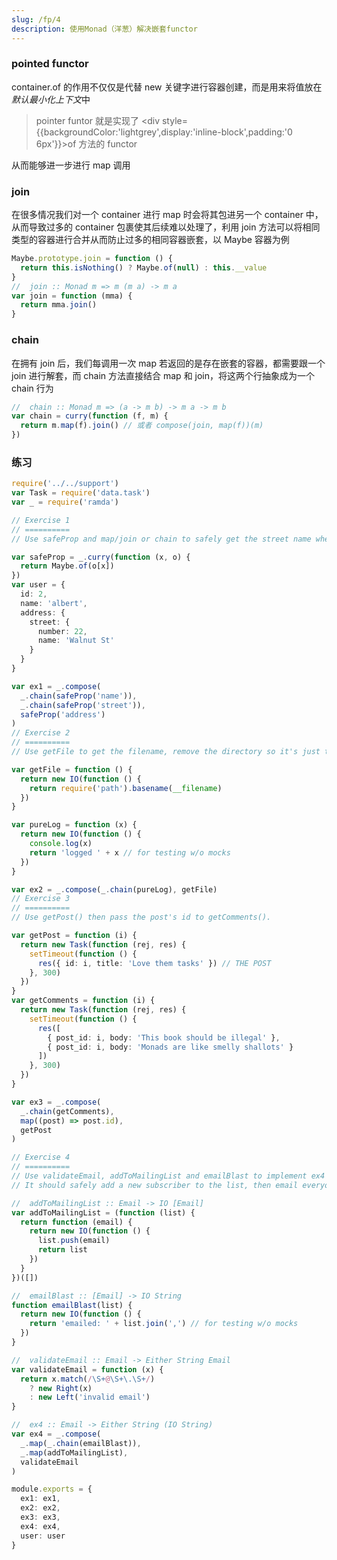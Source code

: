 ```yaml
---
slug: /fp/4
description: 使用Monad（洋葱）解决嵌套functor
---
```


### pointed functor

container.of 的作用不仅仅是代替 new 关键字进行容器创建，而是用来将值放在*默认最小化上下文*中

> pointer funtor 就是实现了 <div style={{backgroundColor:'lightgrey',display:'inline-block',padding:'0 6px'}}>of</div> 方法的 functor

从而能够进一步进行 map 调用

### join

在很多情况我们对一个 container 进行 map 时会将其包进另一个 container 中，从而导致过多的 container 包裹使其后续难以处理了，利用 join 方法可以将相同类型的容器进行合并从而防止过多的相同容器嵌套，以 Maybe 容器为例

```typescript
Maybe.prototype.join = function () {
  return this.isNothing() ? Maybe.of(null) : this.__value
}
//  join :: Monad m => m (m a) -> m a
var join = function (mma) {
  return mma.join()
}
```

### chain

在拥有 join 后，我们每调用一次 map 若返回的是存在嵌套的容器，都需要跟一个 join 进行解套，而 chain 方法直接结合 map 和 join，将这两个行抽象成为一个 chain 行为

```typescript
//  chain :: Monad m => (a -> m b) -> m a -> m b
var chain = curry(function (f, m) {
  return m.map(f).join() // 或者 compose(join, map(f))(m)
})
```

### 练习

```typescript
require('../../support')
var Task = require('data.task')
var _ = require('ramda')

// Exercise 1
// ==========
// Use safeProp and map/join or chain to safely get the street name when given a user

var safeProp = _.curry(function (x, o) {
  return Maybe.of(o[x])
})
var user = {
  id: 2,
  name: 'albert',
  address: {
    street: {
      number: 22,
      name: 'Walnut St'
    }
  }
}

var ex1 = _.compose(
  _.chain(safeProp('name')),
  _.chain(safeProp('street')),
  safeProp('address')
)
// Exercise 2
// ==========
// Use getFile to get the filename, remove the directory so it's just the file, then purely log it.

var getFile = function () {
  return new IO(function () {
    return require('path').basename(__filename)
  })
}

var pureLog = function (x) {
  return new IO(function () {
    console.log(x)
    return 'logged ' + x // for testing w/o mocks
  })
}

var ex2 = _.compose(_.chain(pureLog), getFile)
// Exercise 3
// ==========
// Use getPost() then pass the post's id to getComments().

var getPost = function (i) {
  return new Task(function (rej, res) {
    setTimeout(function () {
      res({ id: i, title: 'Love them tasks' }) // THE POST
    }, 300)
  })
}
var getComments = function (i) {
  return new Task(function (rej, res) {
    setTimeout(function () {
      res([
        { post_id: i, body: 'This book should be illegal' },
        { post_id: i, body: 'Monads are like smelly shallots' }
      ])
    }, 300)
  })
}

var ex3 = _.compose(
  _.chain(getComments),
  map((post) => post.id),
  getPost
)

// Exercise 4
// ==========
// Use validateEmail, addToMailingList and emailBlast to implement ex4's type signature.
// It should safely add a new subscriber to the list, then email everyone with this happy news.

//  addToMailingList :: Email -> IO [Email]
var addToMailingList = (function (list) {
  return function (email) {
    return new IO(function () {
      list.push(email)
      return list
    })
  }
})([])

//  emailBlast :: [Email] -> IO String
function emailBlast(list) {
  return new IO(function () {
    return 'emailed: ' + list.join(',') // for testing w/o mocks
  })
}

//  validateEmail :: Email -> Either String Email
var validateEmail = function (x) {
  return x.match(/\S+@\S+\.\S+/)
    ? new Right(x)
    : new Left('invalid email')
}

//  ex4 :: Email -> Either String (IO String)
var ex4 = _.compose(
  _.map(_.chain(emailBlast)),
  _.map(addToMailingList),
  validateEmail
)

module.exports = {
  ex1: ex1,
  ex2: ex2,
  ex3: ex3,
  ex4: ex4,
  user: user
}
```
